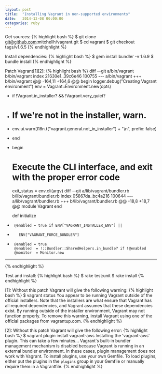 ```yaml
---
layout: post
title:  "Installing Vagrant in non-supported environments"
date:   2014-12-08 00:00:00
categories: ruby
---
```


Get sources:
{% highlight bash %}
$ git clone git@github.com:mitchellh/vagrant.git
$ cd vagrant
$ git checkout tags/v1.6.5
{% endhighlight %}

Install dependencies:
{% highlight bash %}
$ gem install bundler -v 1.6.9
$ bundle install
{% endhighlight %}

Patch Vagrant[1][2]:
{% highlight bash %}
diff --git a/bin/vagrant b/bin/vagrant
index 21630e1..39c6e46 100755
--- a/bin/vagrant
+++ b/bin/vagrant
@@ -164,11 +164,6 @@ begin
   logger.debug("Creating Vagrant environment")
   env = Vagrant::Environment.new(opts)

-  if !Vagrant.in_installer? && !Vagrant.very_quiet?
-    # If we're not in the installer, warn.
-    env.ui.warn(I18n.t("vagrant.general.not_in_installer") + "\n", prefix: false)
-  end
-
   begin
     # Execute the CLI interface, and exit with the proper error code
     exit_status = env.cli(argv)
diff --git a/lib/vagrant/bundler.rb b/lib/vagrant/bundler.rb
index 05867da..bc4a216 100644
--- a/lib/vagrant/bundler.rb
+++ b/lib/vagrant/bundler.rb
@@ -18,8 +18,7 @@ module Vagrant
     end

     def initialize
-      @enabled = true if ENV["VAGRANT_INSTALLER_ENV"] ||
-        ENV["VAGRANT_FORCE_BUNDLER"]
+      @enabled = true
       @enabled  = !::Bundler::SharedHelpers.in_bundle? if !@enabled
       @monitor  = Monitor.new

---
{% endhighlight %}

Test and install:
{% highlight bash %}
$ rake test:unit
$ rake install
{% endhighlight %}

[1]: Without this patch Vagrant will give the following warning:
{% highlight bash %}
$ vagrant status
You appear to be running Vagrant outside of the official installers.
Note that the installers are what ensure that Vagrant has all required
dependencies, and Vagrant assumes that these dependencies exist. By
running outside of the installer environment, Vagrant may not function
properly. To remove this warning, install Vagrant using one of the
official packages from vagrantup.com.
{% endhighlight %}

[2]: Without this patch Vagrant will give the following error:
{% highlight bash %}
$ vagrant plugin install vagrant-aws
Installing the 'vagrant-aws' plugin. This can take a few minutes...
Vagrant's built-in bundler management mechanism is disabled because
Vagrant is running in an external bundler environment. In these
cases, plugin management does not work with Vagrant. To install
plugins, use your own Gemfile. To load plugins, either put the
plugins in the `plugins` group in your Gemfile or manually require
them in a Vagrantfile.
{% endhighlight %}

